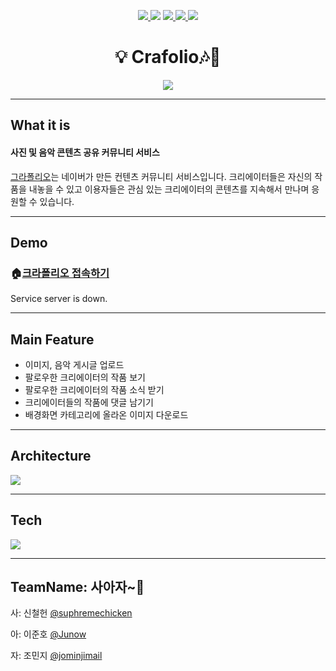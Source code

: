 <p align="center">    
    <a href="https://github.com/connect-foundation/2019-18/releases">
        <img src="https://img.shields.io/github/v/release/connect-foundation/2019-18"/>
    </a>
        <img src="https://img.shields.io/badge/github-GIVEME--STAR-red" >
        <a href="https://github.com/connect-foundation/2019-18/issues?q=is%3Aissue+is%3Aopen+sort%3Aupdated-desc">
        <img src="https://img.shields.io/github/issues/connect-foundation/2019-18"/>
        </a>
        <a href="https://github.com/connect-foundation/2019-18/wiki">
        <img src="https://img.shields.io/badge/documentation-yes-brightgreen"/>
        </a>
        <img src="https://img.shields.io/github/license/connect-foundation/2019-18"/>
</p>

<h1 align="center">💡 Crafolio🎶🎨 </h1>

<center>
    <img src="https://i.imgur.com/dVBOmdl.png"/>
</center>


------

## What it is 

#### 사진 및 음악 콘텐츠 공유 커뮤니티 서비스
[그라폴리오](https://grafolio.naver.com/works/list.grfl)는  네이버가 만든 컨텐츠 커뮤니티 서비스입니다.
크리에이터들은 자신의 작품을 내놓을 수 있고 이용자들은 관심 있는 크리에이터의 콘텐츠를 지속해서 만나며 응원할 수 있습니다.

------

## Demo

###  🏠[크라폴리오 접속하기](http://www.crafolio.site)
Service server is down.

------

## Main Feature

- 이미지, 음악 게시글 업로드
- 팔로우한 크리에이터의 작품 보기
- 팔로우한 크리에이터의 작품 소식 받기
- 크리에이터들의 작품에 댓글 남기기
- 배경화면 카테고리에 올라온 이미지 다운로드

------
## Architecture

![](https://i.imgur.com/OzVrqJX.jpg)

------
## Tech

![](https://i.imgur.com/Ahz0yzo.jpg)

------




## TeamName: 사아자~🦁 

사: 신철헌 [@suphremechicken](https://github.com/suphremechicken)

아: 이준호 [@Junow](https://github.com/Junow)

자: 조민지 [@jominjimail](https://github.com/jominjimail)

